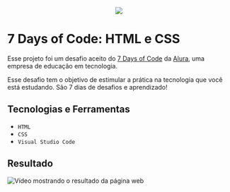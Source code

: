 <p align="center">
  <img  src="https://7daysofcode.io/assets/img/background-7days.1647533642.svg"/>
</p>

<h1> 7 Days of Code: HTML e CSS</h1>

Esse projeto foi um desafio aceito do [7 Days of Code](https://7daysofcode.io/) da [Alura](https://www.alura.com.br/), uma empresa de educação em tecnologia.

Esse desafio tem o objetivo de estimular a prática na tecnologia que você está estudando. São 7 dias de desafios e aprendizado!

<h2> Tecnologias e Ferramentas </h2>

- ``HTML``
- ``CSS``
- ``Visual Studio Code``

<h2> Resultado </h2>

![Vídeo mostrando o resultado da página web](https://user-images.githubusercontent.com/56182156/173688976-b542a1ec-45d0-4b52-8167-928e0d322764.gif)

